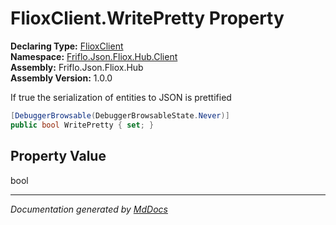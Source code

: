 ﻿<!--  
  <auto-generated>   
    The contents of this file were generated by a tool.  
    Changes to this file may be list if the file is regenerated  
  </auto-generated>   
-->

# FlioxClient.WritePretty Property

**Declaring Type:** [FlioxClient](../index.md)  
**Namespace:** [Friflo.Json.Fliox.Hub.Client](../../index.md)  
**Assembly:** Friflo.Json.Fliox.Hub  
**Assembly Version:** 1.0.0

 If true the serialization of entities to JSON is prettified 

```csharp
[DebuggerBrowsable(DebuggerBrowsableState.Never)]
public bool WritePretty { set; }
```

## Property Value

bool

___

*Documentation generated by [MdDocs](https://github.com/ap0llo/mddocs)*
